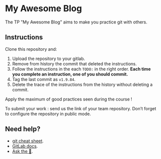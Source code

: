 # My Awesome Blog

The TP "My Awesome Blog" aims to make you practice git with others.

## Instructions

Clone this repository and:

1) Upload the repository to your gitlab.
2) Remove from history the commit that deleted the instructions.
3) Follow the instructions in the each `TODO:` in the right order. **Each time you complete an instruction, one of you should commit.**
4) Tag the last commit as `v1.9.84`.
5) Delete the trace of the instructions from the history without deleting a commit.

Apply the maximum of good practices seen during the course !

To submit your work : send us the link of your team repository.
Don’t forget to configure the repository in public mode.

## Need help?

- [git cheat sheet](https://education.github.com/git-cheat-sheet-education.pdf).
- [GitLab docs](https://docs.gitlab.com/).
- [Ask the 🦆](https://lmddgtfy.net/?q=How%20to%20do%20that%20with%20git%20%3F).

